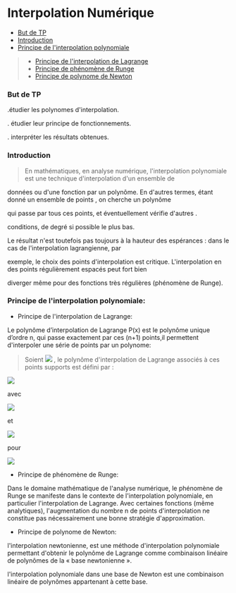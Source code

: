 #  Interpolation Numérique
- [But de TP](#but)
- [Introduction](#intro)
- [Principe de l'interpolation polynomiale](#principe)
> - [Principe de l'interpolation de Lagrange](#prnc1)
> - [Principe de phénomène de Runge](#prnc2)
> - [Principe de polynome de Newton](#prnc3)
### But de TP

.étudier les polynomes d'interpolation.

. étudier leur  principe de fonctionnements.

. interpréter les résultats obtenues.
### Introduction

> En mathématiques, en analyse numérique, l'interpolation polynomiale est une technique d'interpolation d'un ensemble de 
    
données ou d'une fonction par un polynôme. En d'autres termes, étant donné un ensemble de points , on cherche un polynôme 
    
qui passe par tous ces points, et éventuellement vérifie d'autres .
    
conditions, de degré si possible le plus bas.

Le résultat n'est toutefois pas toujours à la hauteur des espérances : dans le cas de l'interpolation lagrangienne, par


exemple, le choix des points d'interpolation est critique. L'interpolation en des points régulièrement espacés peut fort bien 

diverger même pour des fonctions très régulières (phénomène de Runge). 
### Principe de l'interpolation polynomiale:



*  Principe de l'interpolation de Lagrange:

Le polynôme d’interpolation de Lagrange P(x) est le polynôme unique d’ordre n, qui passe exactement par ces (n+1) points,il permettent d'interpoler une série de points par un polynome:
> Soient <img src="https://render.githubusercontent.com/render/math?math=(x_0,y_0), \ldots,(x_k,y_k),\ldots ,(x_n,k_n)">  , le polynôme d'interpolation de Lagrange associés à ces points supports est défini par :
<img src="https://render.githubusercontent.com/render/math?math=\displaystyle P_n(x)=\sum_{k=0}^{n%2B1} y_kL_k(x)">

avec


<img src="https://render.githubusercontent.com/render/math?math=L_{0}(x)=\displaystyle\frac{(x-x_1)(x-x_2)\ldots(x-x_{n})}{(x_0-x_1)(x_0-x_2)\ldots(x_0-x_{n})}">

et 


<img src="https://render.githubusercontent.com/render/math?math=L_{k}(x)=\displaystyle\frac{(x-x_1)(x-x_2)\ldots(x-x_{k-1})(x-x_{k%2B1})\ldots(x-x_{n})}{(x_k-x_0)(x_k-x_1)\ldots(x_k-x_{k-1})(x_k-x_{k %2B 1})\ldots(x_k-x_{n})}">


 pour 
 
 <img src="https://render.githubusercontent.com/render/math?math=k\in \{1,\ldots,n\}">



*  Principe de phénomène de Runge:

Dans le domaine mathématique de l'analyse numérique, le phénomène de Runge se manifeste dans le contexte de l'interpolation polynomiale, en particulier l'interpolation de Lagrange. Avec certaines fonctions (même analytiques), l'augmentation du nombre n de points d'interpolation ne constitue pas nécessairement une bonne stratégie d'approximation.

*  Principe de polynome de Newton:

l'interpolation newtonienne, est une méthode d'interpolation polynomiale permettant d'obtenir le polynôme de Lagrange comme combinaison linéaire de polynômes de la « base newtonienne ».

l'interpolation polynomiale dans une base de Newton est une combinaison linéaire de polynômes appartenant à cette base.
